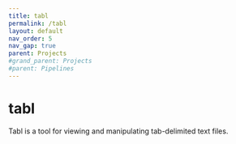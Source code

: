 ```yaml
---
title: tabl
permalink: /tabl
layout: default
nav_order: 5
nav_gap: true
parent: Projects
#grand_parent: Projects
#parent: Pipelines
---
```


# tabl

Tabl is a tool for viewing and manipulating tab-delimited text files.

